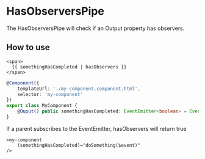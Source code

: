 # HasObserversPipe

The HasObserversPipe will check if an Output property has observers.

## How to use
```angular2html
<span>
  {{ somethingHasCompleted | hasObservers }}
</span>
```

```typescript
@Component({
    templateUrl: './my-component.component.html',
    selector: 'my-component'
})
export class MyComponent {
    @Ouput() public somethingHasCompleted: EventEmitter<boolean> = EventEmitter<boolean>();
}
```

If a parent subscribes to the EventEmitter, hasObservers will return true
```angular2html
<my-component
    (somethingHasCompleted)="doSomething($event)"
/>
```
